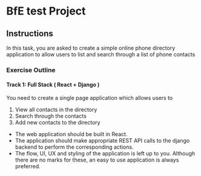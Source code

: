 # BfE test Project

## Instructions
In this task, you are asked to create a simple online phone directory application to allow users to list and search through a list of phone contacts
### Exercise Outline
#### Track 1: Full Stack ( React + Django )
You need to create a single page application which allows users to
1. View all contacts in the directory
2. Search through the contacts
3. Add new contacts to the directory
* The web application should be built in React.
* The application should make appropriate REST API calls to the django backend to
perform the corresponding actions.
* The flow, UI, UX and styling of the application is left up to you. Although there are no
marks for these, an easy to use application is always preferred.